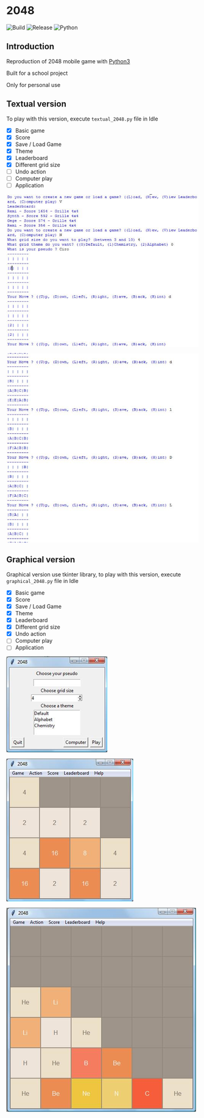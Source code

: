 # 2048

![Build](https://img.shields.io/badge/build-passing-green.svg)
![Release](https://img.shields.io/badge/release-v2.1-orange.svg)
![Python](https://img.shields.io/badge/python-3.X-blue.svg)

## Introduction
Reproduction of 2048 mobile game with [Python3](https://www.python.org/downloads/)

Built for a school project

Only for personal use

## Textual version
To play with this version, execute `textual_2048.py` file in Idle
- [x] Basic game
- [x] Score
- [x] Save / Load Game
- [x] Theme
- [x] Leaderboard
- [x] Different grid size
- [ ] Undo action
- [ ] Computer play
- [ ] Application

![Textual version](img/textual/menu.jpg)

![Textual version](img/textual/theme.jpg)

## Graphical version
Graphical version use tkinter library, to play with this version, execute `graphical_2048.py` file in Idle
- [x] Basic game
- [x] Score
- [x] Save / Load Game
- [x] Theme
- [x] Leaderboard
- [x] Different grid size
- [x] Undo action
- [ ] Computer play
- [ ] Application

![Graphical version](img/graphic/menu.jpg)

![Graphical version](img/graphic/play.jpg)

![Graphical version](img/graphic/theme.jpg)